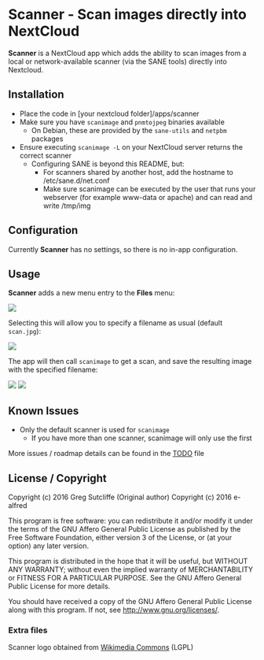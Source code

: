 # Scanner - Scan images directly into NextCloud

**Scanner** is a NextCloud app which adds the ability to scan images from a
local or network-available scanner (via the SANE tools) directly into
Nextcloud.

## Installation

* Place the code in [your nextcloud folder]/apps/scanner
* Make sure you have `scanimage` and `pnmtojpeg` binaries available
  * On Debian, these are provided by the `sane-utils` and `netpbm` packages
* Ensure executing `scanimage -L` on your NextCloud server returns the correct scanner
  * Configuring SANE is beyond this README, but:
    * For scanners shared by another host, add the hostname to /etc/sane.d/net.conf
    * Make sure scanimage can be executed by the user that runs your webserver (for example www-data or apache) and can read and write /tmp/img

## Configuration

Currently **Scanner** has no settings, so there is no in-app configuration.

## Usage

**Scanner** adds a new menu entry to the **Files** menu:

![](./screenshots/menu.png)

Selecting this will allow you to specify a filename as usual (default `scan.jpg`):

![](./screenshots/scan.png)

The app will then call `scanimage` to get a scan, and save the resulting image with the specified filename:

![](./screenshots/result.png)
![](./screenshots/show.png)

## Known Issues

* Only the default scanner is used for `scanimage`
  * If you have more than one scanner, scanimage will only use the first

More issues / roadmap details can be found in the [TODO](TODO.md) file

## License / Copyright

Copyright (c) 2016 Greg Sutcliffe (Original author)
Copyright (c) 2016 e-alfred

This program is free software: you can redistribute it and/or modify
it under the terms of the GNU Affero General Public License as published by
the Free Software Foundation, either version 3 of the License, or
(at your option) any later version.

This program is distributed in the hope that it will be useful,
but WITHOUT ANY WARRANTY; without even the implied warranty of
MERCHANTABILITY or FITNESS FOR A PARTICULAR PURPOSE.  See the
GNU Affero General Public License for more details.

You should have received a copy of the GNU Affero General Public License
along with this program.  If not, see <http://www.gnu.org/licenses/>.

### Extra files

Scanner logo obtained from
[Wikimedia Commons](https://commons.wikimedia.org/wiki/File:Gnome-dev-scanner.svg)
(LGPL)
